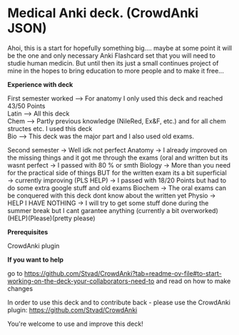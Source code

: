 # Medical Anki deck. (CrowdAnki JSON)
Ahoi, 
this is a start for hopefully something big.... maybe at some point it will be the one and only necessary Anki Flashcard set that you will need to studie human medicin.
But until then its just a small continues project of mine in the hopes to bring education to more people and to make it free...

**Experience with deck**

First semester worked --> For anatomy I only used this deck and reached 43/50 Points  
Latin --> All this deck  
Chem --> Partly previous knowledge (NileRed, Ex&F, etc.) and for all chem structes etc. I used this deck  
Bio --> This deck was the major part and I also used old exams.  

Second semester → Well idk not perfect
Anatomy → I already improved on the missing things and it got me through the exams (oral and written but its wasnt perfect → I passed with 80 % or smth
Biology → More than you need for the practical side of things BUT for the written exam its a bit superficial → currently improving (PLS HELP) → I passed with 18/20 Points but had to do some extra google stuff and old exams
Biochem → The oral exams can be conquered with this deck dont know about the written yet
Physio → HELP I HAVE NOTHING → I will try to get some stuff done during the summer break but I cant garantee anything (currently a bit overworked) (HELP)(Please)(pretty please)

**Prerequisites**

CrowdAnki plugin


**If you want to help** 

go to https://github.com/Stvad/CrowdAnki?tab=readme-ov-file#to-start-working-on-the-deck-your-collaborators-need-to and read on how to make changes


In order to use this deck and to contribute back - please use the CrowdAnki plugin: https://github.com/Stvad/CrowdAnki

You're welcome to use and improve this deck!
